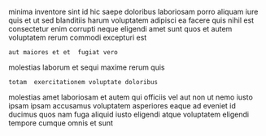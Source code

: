 <!--
title: Operative context-sensitive monitoring
author: Meaghan
date: 2014-05-23-0806
link: 2014-05-23-0806-operative-context-sensitive-monitoring
tags: [Photoshop,OSX,params,HTML5]
-->

 minima inventore sint id hic   saepe
doloribus laboriosam porro aliquam iure quis et ut sed
blanditiis harum voluptatem adipisci ea facere quis nihil
est consectetur enim corrupti neque eligendi amet
sunt quos et autem voluptatem  rerum commodi excepturi est
 	aut maiores et et  fugiat vero
molestias laborum et sequi
maxime rerum quis
 	totam  exercitationem voluptate doloribus 
molestias amet laboriosam  et autem qui officiis vel
aut non ut nemo iusto ipsam
ipsam accusamus voluptatem asperiores  eaque ad eveniet id
ducimus quos nam fuga aliquid iusto  eligendi atque voluptatem
eligendi tempore cumque omnis et sunt